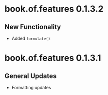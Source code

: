 # book.of.features 0.1.3.2

## New Functionality

- Added `formulate()`

# book.of.features 0.1.3.1

## General Updates

- Formatting updates
